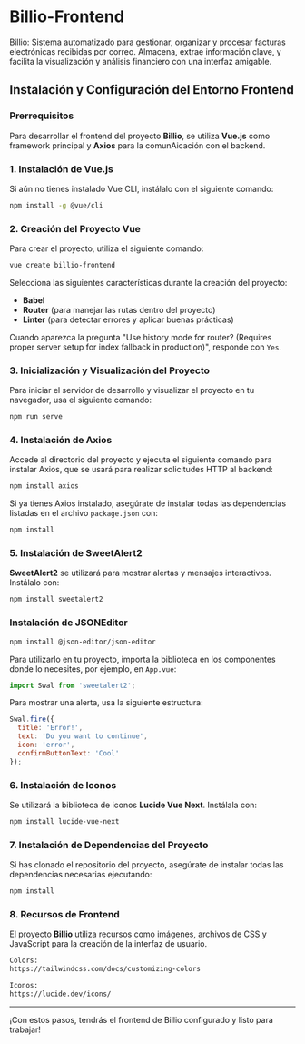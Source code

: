 
# Billio-Frontend
Billio: Sistema automatizado para gestionar, organizar y procesar facturas electrónicas recibidas por correo. Almacena, extrae información clave, y facilita la visualización y análisis financiero con una interfaz amigable.

## Instalación y Configuración del Entorno Frontend

### Prerrequisitos
Para desarrollar el frontend del proyecto **Billio**, se utiliza **Vue.js** como framework principal y **Axios** para la comunAicación con el backend.

### 1. Instalación de Vue.js

Si aún no tienes instalado Vue CLI, instálalo con el siguiente comando:

```bash
npm install -g @vue/cli
```

### 2. Creación del Proyecto Vue

Para crear el proyecto, utiliza el siguiente comando:

```bash
vue create billio-frontend
```

Selecciona las siguientes características durante la creación del proyecto:
- **Babel**
- **Router** (para manejar las rutas dentro del proyecto)
- **Linter** (para detectar errores y aplicar buenas prácticas)

Cuando aparezca la pregunta "Use history mode for router? (Requires proper server setup for index fallback in production)", responde con `Yes`.

### 3. Inicialización y Visualización del Proyecto

Para iniciar el servidor de desarrollo y visualizar el proyecto en tu navegador, usa el siguiente comando:

```bash
npm run serve
```

### 4. Instalación de Axios

Accede al directorio del proyecto y ejecuta el siguiente comando para instalar Axios, que se usará para realizar solicitudes HTTP al backend:

```bash
npm install axios
```

Si ya tienes Axios instalado, asegúrate de instalar todas las dependencias listadas en el archivo `package.json` con:

```bash
npm install
```

### 5. Instalación de SweetAlert2

**SweetAlert2** se utilizará para mostrar alertas y mensajes interactivos. Instálalo con:

```bash
npm install sweetalert2
```
###  Instalación de JSONEditor

```bash
npm install @json-editor/json-editor
```

Para utilizarlo en tu proyecto, importa la biblioteca en los componentes donde lo necesites, por ejemplo, en `App.vue`:

```js
import Swal from 'sweetalert2';
```

Para mostrar una alerta, usa la siguiente estructura:

```js
Swal.fire({
  title: 'Error!',
  text: 'Do you want to continue',
  icon: 'error',
  confirmButtonText: 'Cool'
});
```

### 6. Instalación de Iconos

Se utilizará la biblioteca de iconos **Lucide Vue Next**. Instálala con:

```bash
npm install lucide-vue-next
```

### 7. Instalación de Dependencias del Proyecto

Si has clonado el repositorio del proyecto, asegúrate de instalar todas las dependencias necesarias ejecutando:

```bash
npm install
```
### 8. Recursos de Frontend

El proyecto **Billio** utiliza recursos como imágenes, archivos de CSS y JavaScript para la creación de la interfaz de usuario.

```bash
Colors:
https://tailwindcss.com/docs/customizing-colors
```
```bash
Iconos:
https://lucide.dev/icons/
```

---

¡Con estos pasos, tendrás el frontend de Billio configurado y listo para trabajar!

